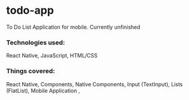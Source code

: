 # todo-app
To Do List Application for mobile. Currently unfinished

### Technologies used:
React Native, JavaScript, HTML/CSS

### Things covered: 
React Native,
Components,
Native Components,
Input (TextInput),
Lists (FlatList),
Mobile Application ,
